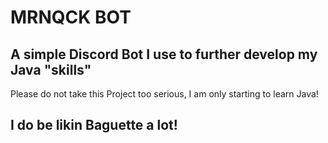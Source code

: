 # MRNQCK BOT
## A simple Discord Bot I use to further develop my Java "skills"
Please do not take this Project too serious, I am only starting to learn Java!

## I do be likin Baguette a lot!

